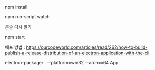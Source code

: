 npm install

npm run-script watch

콘솔 다시 열기

npm start




배포 방법 : https://ourcodeworld.com/articles/read/262/how-to-build-publish-a-release-distribution-of-an-electron-application-with-the-cli

electron-packager . --platform=win32 --arch=x64 App